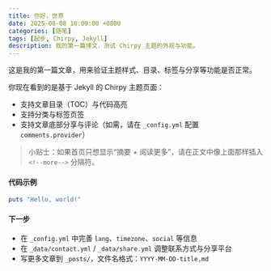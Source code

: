 ```yaml
---
title: 你好，世界
date: 2025-08-08 10:00:00 +0800
categories: [随笔]
tags: [起步, Chirpy, Jekyll]
description: 我的第一篇博文，测试 Chirpy 主题的外观与功能。
---
```


这是我的第一篇文章，用来验证主题样式、目录、标签与分享等功能是否正常。

<!--more-->

你现在看到的是基于 Jekyll 的 Chirpy 主题页面：

- 支持文章目录（TOC）与代码高亮
- 支持分类与标签页签
- 支持文章底部分享与评论（如需，请在 `_config.yml` 配置 `comments.provider`）

> 小贴士：如果首页只想显示“摘要 + 阅读更多”，请在正文中像上面那样插入 `<!--more-->` 分隔符。

#### 代码示例

```ruby
puts "Hello, world!"
```

#### 下一步

- 在 `_config.yml` 中完善 `lang`、`timezone`、`social` 等信息
- 在 `_data/contact.yml` / `_data/share.yml` 调整联系方式与分享平台
- 写更多文章到 `_posts/`，文件名格式：`YYYY-MM-DD-title.md`


